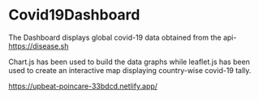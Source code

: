 # Covid19Dashboard

The Dashboard displays global covid-19 data obtained from the api-https://disease.sh

Chart.js has been used to build the data graphs while leaflet.js has been used to create an interactive map displaying country-wise covid-19 tally.

https://upbeat-poincare-33bdcd.netlify.app/
